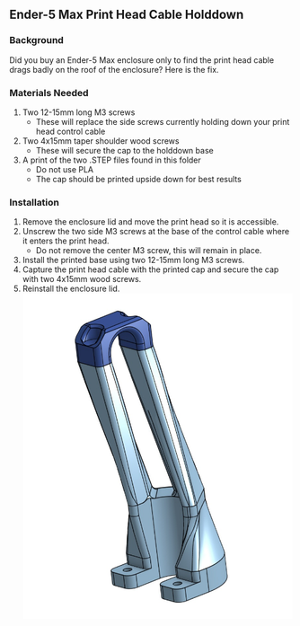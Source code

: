 ## Ender-5 Max Print Head Cable Holddown
### Background
Did you buy an Ender-5 Max enclosure only to find the print head cable drags badly on the roof of the enclosure?  Here is the fix.
### Materials Needed
1. Two 12-15mm long M3 screws
   - These will replace the side screws currently holding down your print head control cable
2. Two 4x15mm taper shoulder wood screws
   - These will secure the cap to the holddown base
3. A print of the two .STEP files found in this folder
   - Do not use PLA
   - The cap should be printed upside down for best results
### Installation
1. Remove the enclosure lid and move the print head so it is accessible.
2. Unscrew the two side M3 screws at the base of the control cable where it enters the print head.
   - Do not remove the center M3 screw, this will remain in place.
3. Install the printed base using two 12-15mm long M3 screws.
4. Capture the print head cable with the printed cap and secure the cap with two 4x15mm wood screws.
5. Reinstall the enclosure lid.  
![Holddown render](https://github.com/Xorlent/Ender-5-Max/blob/main/Cable%20Holddown/Holddown.jpg "Holddown")
